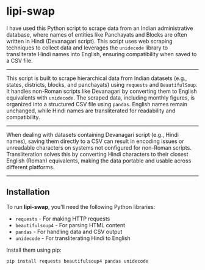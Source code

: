 # lipi-swap

I have used this Python script to scrape data from an Indian administrative database, where names of entities like Panchayats and Blocks are often written in Hindi (Devanagari script). This script uses web scraping techniques to collect data and leverages the `unidecode` library to transliterate Hindi names into English, ensuring compatibility when saved to a CSV file.

---

This script is built to scrape hierarchical data from Indian datasets (e.g., states, districts, blocks, and panchayats) using `requests` and `BeautifulSoup`. It handles non-Roman scripts like Devanagari by converting them to English equivalents with `unidecode`. The scraped data, including monthly figures, is organized into a structured CSV file using `pandas`. English names remain unchanged, while Hindi names are transliterated for readability and compatibility.

---

When dealing with datasets containing Devanagari script (e.g., Hindi names), saving them directly to a CSV can result in encoding issues or unreadable characters on systems not configured for non-Roman scripts. Transliteration solves this by converting Hindi characters to their closest English (Roman) equivalents, making the data portable and usable across different platforms.

---

## Installation

To run **lipi-swap**, you'll need the following Python libraries:

- `requests` - For making HTTP requests
- `beautifulsoup4` - For parsing HTML content
- `pandas` - For handling data and CSV output
- `unidecode` - For transliterating Hindi to English

Install them using pip:

```bash
pip install requests beautifulsoup4 pandas unidecode
```
